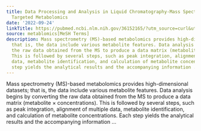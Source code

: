 ```yaml
---
title: Data Processing and Analysis in Liquid Chromatography-Mass Spectrometry-Based
  Targeted Metabolomics
date: '2022-09-24'
linkTitle: https://pubmed.ncbi.nlm.nih.gov/36152165/?utm_source=curl&utm_medium=rss&utm_campaign=pubmed-2&utm_content=1Zkrxt7ktlCbHBXEV3v65xxSnkSWNsJ1A6Fq3gBniKhGfIUslK&fc=20210907212339&ff=20220928215211&v=2.17.8
source: metablomics[MeSH Terms]
description: Mass spectrometry (MS)-based metabolomics provides high-dimensional datasets;
  that is, the data include various metabolite features. Data analysis begins by converting
  the raw data obtained from the MS to produce a data matrix (metabolite × concentrations).
  This is followed by several steps, such as peak integration, alignment of multiple
  data, metabolite identification, and calculation of metabolite concentrations. Each
  step yields the analytical results and the accompanying information ...
---
```

Mass spectrometry (MS)-based metabolomics provides high-dimensional datasets; that is, the data include various metabolite features. Data analysis begins by converting the raw data obtained from the MS to produce a data matrix (metabolite × concentrations). This is followed by several steps, such as peak integration, alignment of multiple data, metabolite identification, and calculation of metabolite concentrations. Each step yields the analytical results and the accompanying information ...